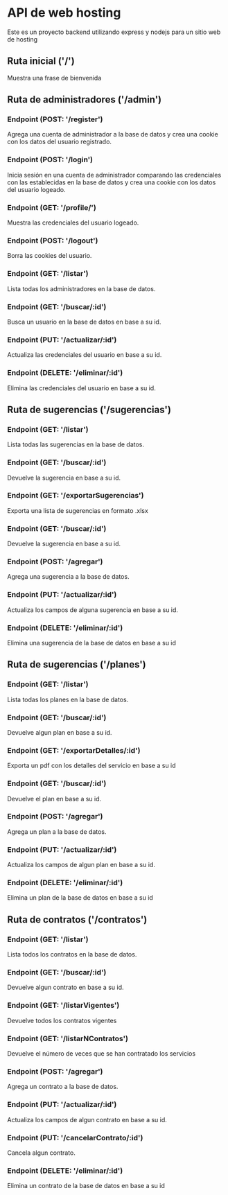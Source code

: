 # API de web hosting

Este es un proyecto backend utilizando express y nodejs para un sitio web de hosting

## Ruta inicial ('/')

Muestra una frase de bienvenida

## Ruta de administradores ('/admin')

### Endpoint (POST: '/register')

Agrega una cuenta de administrador a la base de datos y crea una cookie con los datos del usuario registrado.

### Endpoint (POST: '/login')

Inicia sesión en una cuenta de administrador comparando las credenciales con las establecidas en la base de datos y crea una cookie con los datos del usuario logeado.

### Endpoint (GET: '/profile/')

Muestra las credenciales del usuario logeado.

### Endpoint (POST: '/logout')

Borra las cookies del usuario.

### Endpoint (GET: '/listar')

Lista todas los administradores en la base de datos.

### Endpoint (GET: '/buscar/:id')

Busca un usuario en la base de datos en base a su id.

### Endpoint (PUT: '/actualizar/:id')

Actualiza las credenciales del usuario en base a su id.

### Endpoint (DELETE: '/eliminar/:id')

Elimina las credenciales del usuario en base a su id.

## Ruta de sugerencias ('/sugerencias')

### Endpoint (GET: '/listar')

Lista todas las sugerencias en la base de datos.

### Endpoint (GET: '/buscar/:id')

Devuelve la sugerencia en base a su id.

### Endpoint (GET: '/exportarSugerencias')

Exporta una lista de sugerencias en formato .xlsx

### Endpoint (GET: '/buscar/:id')

Devuelve la sugerencia en base a su id.

### Endpoint (POST: '/agregar')

Agrega una sugerencia a la base de datos.

### Endpoint (PUT: '/actualizar/:id')

Actualiza los campos de alguna sugerencia en base a su id.

### Endpoint (DELETE: '/eliminar/:id')

Elimina una sugerencia de la base de datos en base a su id

## Ruta de sugerencias ('/planes')

### Endpoint (GET: '/listar')

Lista todas los planes en la base de datos.

### Endpoint (GET: '/buscar/:id')

Devuelve algun plan en base a su id.

### Endpoint (GET: '/exportarDetalles/:id')

Exporta un pdf con los detalles del servicio en base a su id

### Endpoint (GET: '/buscar/:id')

Devuelve el plan en base a su id.

### Endpoint (POST: '/agregar')

Agrega un plan a la base de datos.

### Endpoint (PUT: '/actualizar/:id')

Actualiza los campos de algun plan en base a su id.

### Endpoint (DELETE: '/eliminar/:id')

Elimina un plan de la base de datos en base a su id

## Ruta de contratos ('/contratos')

### Endpoint (GET: '/listar')

Lista todos los contratos en la base de datos.

### Endpoint (GET: '/buscar/:id')

Devuelve algun contrato en base a su id.

### Endpoint (GET: '/listarVigentes')

Devuelve todos los contratos vigentes

### Endpoint (GET: '/listarNContratos')

Devuelve el número de veces que se han contratado los servicios

### Endpoint (POST: '/agregar')

Agrega un contrato a la base de datos.

### Endpoint (PUT: '/actualizar/:id')

Actualiza los campos de algun contrato en base a su id.

### Endpoint (PUT: '/cancelarContrato/:id')

Cancela algun contrato.

### Endpoint (DELETE: '/eliminar/:id')

Elimina un contrato de la base de datos en base a su id